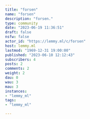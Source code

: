 ```yaml
---
title: "forsen" 
name: "forsen"
description: "forsen."
type: community
date: "2023-06-19 11:36:51"
draft: false
nsfw: false
actor_id: "https://lemmy.ml/c/forsen"
host: lemmy.ml
lastmod: "1969-12-31 19:00:00"
published: "2023-06-10 12:12:43"
subscribers: 4
posts: 2
comments: 2
weight: 2
dau: 0
wau: 3
mau: 3
instances:
- "lemmy_ml"
tags: 
- "lemmy_ml"

---
```


